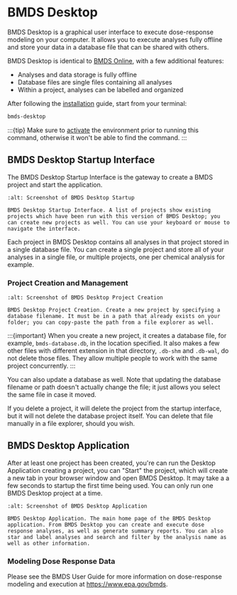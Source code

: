 # BMDS Desktop

BMDS Desktop is a graphical user interface to execute dose-response modeling on your computer. It allows you to execute analyses fully offline and store your data in a database file that can be shared with others.

BMDS Desktop is identical to [BMDS Online](https://bmdsonline.epa.gov), with a few additional features:

* Analyses and data storage is fully offline
* Database files are single files containing all analyses
* Within a project, analyses can be labelled and organized

After following the [installation](installation.md) guide, start from your terminal:

```bash
bmds-desktop
```

:::{tip}
Make sure to [activate](./installation.md/#activating-an-environment) the environment prior to running this command, otherwise it won't be able to find the command.
:::

## BMDS Desktop Startup Interface

The BMDS Desktop Startup Interface is the gateway to create a BMDS project and start the application.

```{figure} _static/img/desktop-startup.jpg
:alt: Screenshot of BMDS Desktop Startup

BMDS Desktop Startup Interface. A list of projects show existing projects which have been run with this version of BMDS Desktop; you can create new projects as well. You can use your keyboard or mouse to navigate the interface.
```

Each project in BMDS Desktop contains all analyses in that project stored in a single database file. You can create a single project and store all of your analyses in a single file, or multiple projects, one per chemical analysis for example.

### Project Creation and Management

```{figure} _static/img/create-db.jpg
:alt: Screenshot of BMDS Desktop Project Creation

BMDS Desktop Project Creation. Create a new project by specifying a database filename. It must be in a path that already exists on your folder; you can copy-paste the path from a file explorer as well.
```

:::{important}
When you create a new project, it creates a database file, for example, `bmds-database.db`, in the location specified. It also makes a few other files with different extension in that directory, `.db-shm` and `.db-wal`, do not delete those files. They allow multiple people to work with the same project concurrently.
:::

You can also update a database as well. Note that updating the database filename or path doesn't actually change the file; it just allows you select the same file in case it moved.

If you delete a project, it will delete the project from the startup interface, but it will not delete the database project itself. You can delete that file manually in a file explorer, should you wish.

## BMDS Desktop Application

After at least one project has been created, you're can run the Desktop Application creating a project, you can "Start" the project, which will create a new tab in your browser window and open BMDS Desktop. It may take a a few seconds to startup the first time being used. You can only run one BMDS Desktop project at a time.

```{figure} _static/img/bmds-desktop.jpg
:alt: Screenshot of BMDS Desktop Application

BMDS Desktop Application. The main home page of the BMDS Desktop application. From BMDS Desktop you can create and execute dose response analyses, as well as generate summary reports. You can also star and label analyses and search and filter by the analysis name as well as other information.
```

### Modeling Dose Response Data

Please see the BMDS User Guide for more information on dose-response modeling and execution at https://www.epa.gov/bmds.
